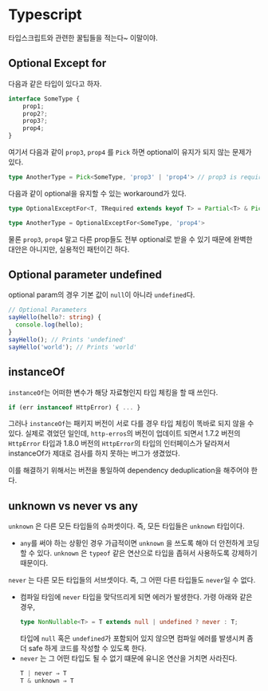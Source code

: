 # Typescript

타입스크립트와 관련한 꿀팁들을 적는다~ 이말이야.

## Optional Except for

다음과 같은 타입이 있다고 하자.
```typescript
interface SomeType {
    prop1;
    prop2?;
    prop3?;
    prop4;
}
```

여기서 다음과 같이 `prop3`, `prop4` 를 `Pick` 하면 optional이 유지가 되지 않는 문제가 있다.

```typescript
type AnotherType = Pick<SomeType, 'prop3' | 'prop4'> // prop3 is required.
```

다음과 같이 optional을 유지할 수 있는 workaround가 있다.

```typescript
type OptionalExceptFor<T, TRequired extends keyof T> = Partial<T> & Pick<T, TRequired>

type AnotherType = OptionalExceptFor<SomeType, 'prop4'> 
```

물론 `prop3`, `prop4` 말고 다른 prop들도 전부 optional로 받을 수 있기 때문에 완벽한 대안은 아니지만, 실용적인 패턴이긴 하다.

## Optional parameter undefined

optional param의 경우 기본 값이 `null`이 아니라 `undefined`다.
```typescript
// Optional Parameters
sayHello(hello?: string) { 
  console.log(hello); 
}
sayHello(); // Prints 'undefined'
sayHello('world'); // Prints 'world'
```

## instanceOf

`instanceOf`는 어떠한 변수가 해당 자료형인지 타입 체킹을 할 때 쓰인다.

```typescript
if (err instanceof HttpError) { ... }
```

그러나 `instanceOf`는 패키지 버전이 서로 다를 경우 타입 체킹이 똑바로 되지 않을 수 있다.
실제로 겪었던 일인데, `http-erros`의 버전이 업데이트 되면서 1.7.2 버전의 `HttpError` 타입과
1.8.0 버전의 `HttpError`의 타입의 인터페이스가 달라져서 instanceOf가 제대로 검사를 하지 못하는 버그가 생겼었다.

이를 해결하기 위해서는 버전을 통일하여 dependency deduplication을 해주어야 한다.


## unknown vs never vs any

`unknown` 은 다른 모든 타입들의 슈퍼셋이다. 즉, 모든 타입들은 `unknown` 타입이다.
- `any`를 써야 하는 상황인 경우 가급적이면 `unknown` 을 쓰도록 해야 더 안전하게 코딩할 수 있다. `unknown` 은 `typeof` 같은 연산으로 타입을 좁혀서 사용하도록 강제하기 때문이다.

`never` 는 다른 모든 타입들의 서브셋이다. 즉, 그 어떤 다른 타입들도 `never`일 수 없다.

- 컴파일 타임에 `never` 타입을 맞닥뜨리게 되면 에러가 발생한다. 가령 아래와 같은 경우,
    ```typescript
    type NonNullable<T> = T extends null | undefined ? never : T;
    ```
  타입에 `null` 혹은 `undefined`가 포함되어 있지 않으면 컴파일 에러를 발생시켜 좀 더 safe 하게 코드를 작성할 수 있도록 한다.
- `never` 는 그 어떤 타입도 될 수 없기 떄문에 유니온 연산을 거치면 사라진다.
    ```typescript
    T | never ⇒ T
    T & unknown ⇒ T
    ```